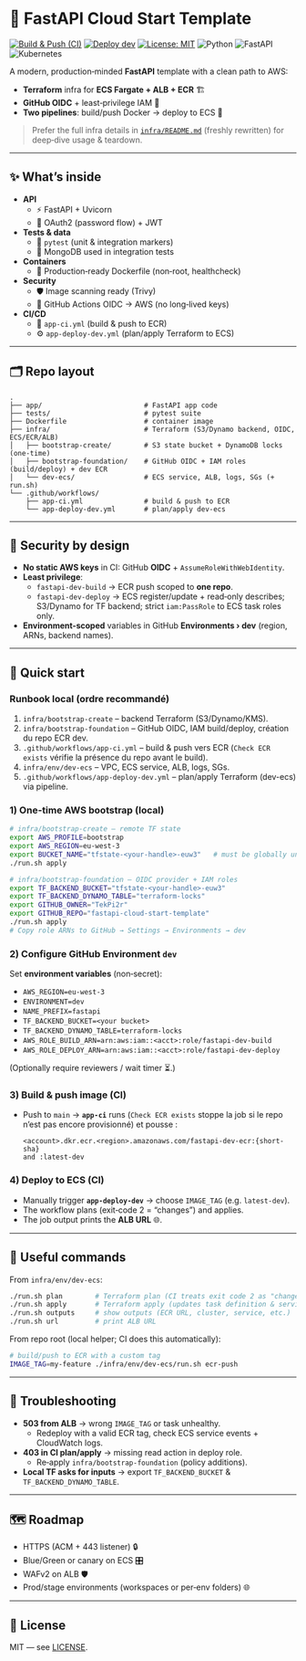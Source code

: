 # 🚀 FastAPI Cloud Start Template

[![Build & Push (CI)](https://github.com/TekPi2r/fastapi-cloud-start-template/actions/workflows/app-ci.yml/badge.svg)](https://github.com/TekPi2r/fastapi-cloud-start-template/actions/workflows/app-ci.yml)
[![Deploy dev](https://github.com/TekPi2r/fastapi-cloud-start-template/actions/workflows/app-deploy-dev.yml/badge.svg)](https://github.com/TekPi2r/fastapi-cloud-start-template/actions/workflows/app-deploy-dev.yml)
[![License: MIT](https://img.shields.io/badge/License-MIT-yellow.svg)](LICENSE)
![Python](https://img.shields.io/badge/python-3.11-blue.svg)
![FastAPI](https://img.shields.io/badge/FastAPI-latest-green.svg)
![Kubernetes](https://img.shields.io/badge/Kubernetes-local--dev-blueviolet.svg)

A modern, production‑minded **FastAPI** template with a clean path to AWS:
- **Terraform** infra for **ECS Fargate + ALB + ECR** 🏗️
- **GitHub OIDC** + least‑privilege IAM 🔐
- **Two pipelines**: build/push Docker → deploy to ECS 🚢

> Prefer the full infra details in [`infra/README.md`](infra/README.md) (freshly rewritten) for deep‑dive usage & teardown.

---

## ✨ What’s inside

- **API**
  - ⚡ FastAPI + Uvicorn
  - 🔐 OAuth2 (password flow) + JWT
- **Tests & data**
  - 🧪 `pytest` (unit & integration markers)
  - 🍃 MongoDB used in integration tests
- **Containers**
  - 🐳 Production‑ready Dockerfile (non‑root, healthcheck)
- **Security**
  - 🛡️ Image scanning ready (Trivy)
  - 🔐 GitHub Actions OIDC → AWS (no long‑lived keys)
- **CI/CD**
  - 🤖 `app-ci.yml` (build & push to ECR)
  - ⚙️ `app-deploy-dev.yml` (plan/apply Terraform to ECS)

---

## 🗂️ Repo layout

```
.
├── app/                         # FastAPI app code
├── tests/                       # pytest suite
├── Dockerfile                   # container image
├── infra/                       # Terraform (S3/Dynamo backend, OIDC, ECS/ECR/ALB)
│   ├── bootstrap-create/        # S3 state bucket + DynamoDB locks (one‑time)
│   ├── bootstrap-foundation/    # GitHub OIDC + IAM roles (build/deploy) + dev ECR
│   └── dev-ecs/                 # ECS service, ALB, logs, SGs (+ run.sh)
└── .github/workflows/
    ├── app-ci.yml               # build & push to ECR
    └── app-deploy-dev.yml       # plan/apply dev-ecs
```

---

## 🔐 Security by design

- **No static AWS keys** in CI: GitHub **OIDC** + `AssumeRoleWithWebIdentity`.
- **Least privilege**:
  - `fastapi-dev-build` → ECR push scoped to **one repo**.
  - `fastapi-dev-deploy` → ECS register/update + read‑only describes; S3/Dynamo for TF backend; strict `iam:PassRole` to ECS task roles only.
- **Environment‑scoped** variables in GitHub **Environments › dev** (region, ARNs, backend names).

---

## 🚀 Quick start

### Runbook local (ordre recommandé)
1. `infra/bootstrap-create` – backend Terraform (S3/Dynamo/KMS).
2. `infra/bootstrap-foundation` – GitHub OIDC, IAM build/deploy, création du repo ECR dev.
3. `.github/workflows/app-ci.yml` – build & push vers ECR (`Check ECR exists` vérifie la présence du repo avant le build).
4. `infra/env/dev-ecs` – VPC, ECS service, ALB, logs, SGs.
5. `.github/workflows/app-deploy-dev.yml` – plan/apply Terraform (dev-ecs) via pipeline.

### 1) One-time AWS bootstrap (local)
```bash
# infra/bootstrap-create — remote TF state
export AWS_PROFILE=bootstrap
export AWS_REGION=eu-west-3
export BUCKET_NAME="tfstate-<your-handle>-euw3"   # must be globally unique
./run.sh apply

# infra/bootstrap-foundation — OIDC provider + IAM roles
export TF_BACKEND_BUCKET="tfstate-<your-handle>-euw3"
export TF_BACKEND_DYNAMO_TABLE="terraform-locks"
export GITHUB_OWNER="TekPi2r"
export GITHUB_REPO="fastapi-cloud-start-template"
./run.sh apply
# Copy role ARNs to GitHub → Settings → Environments → dev
```

### 2) Configure GitHub Environment `dev`
Set **environment variables** (non‑secret):
- `AWS_REGION=eu-west-3`
- `ENVIRONMENT=dev`
- `NAME_PREFIX=fastapi`
- `TF_BACKEND_BUCKET=<your bucket>`
- `TF_BACKEND_DYNAMO_TABLE=terraform-locks`
- `AWS_ROLE_BUILD_ARN=arn:aws:iam::<acct>:role/fastapi-dev-build`
- `AWS_ROLE_DEPLOY_ARN=arn:aws:iam::<acct>:role/fastapi-dev-deploy`

(Optionally require reviewers / wait timer ⏳.)

### 3) Build & push image (CI)
- Push to `main` → **`app-ci`** runs (`Check ECR exists` stoppe la job si le repo n’est pas encore provisionné) et pousse :
  ```
  <account>.dkr.ecr.<region>.amazonaws.com/fastapi-dev-ecr:{short-sha}
  and :latest-dev
  ```

### 4) Deploy to ECS (CI)
- Manually trigger **`app-deploy-dev`** → choose `IMAGE_TAG` (e.g. `latest-dev`).
- The workflow plans (exit‑code 2 = “changes”) and applies.
- The job output prints the **ALB URL** 🌐.

---

## 🔧 Useful commands

From `infra/env/dev-ecs`:

```bash
./run.sh plan        # Terraform plan (CI treats exit code 2 as "changes", ✅)
./run.sh apply       # Terraform apply (updates task definition & service)
./run.sh outputs     # show outputs (ECR URL, cluster, service, etc.)
./run.sh url         # print ALB URL
```

From repo root (local helper; CI does this automatically):

```bash
# build/push to ECR with a custom tag
IMAGE_TAG=my-feature ./infra/env/dev-ecs/run.sh ecr-push
```

---

## 🧰 Troubleshooting

- **503 from ALB** → wrong `IMAGE_TAG` or task unhealthy.
  - Redeploy with a valid ECR tag, check ECS service events + CloudWatch logs.
- **403 in CI plan/apply** → missing read action in deploy role.
  - Re‑apply `infra/bootstrap-foundation` (policy additions).
- **Local TF asks for inputs** → export `TF_BACKEND_BUCKET` & `TF_BACKEND_DYNAMO_TABLE`.

---

## 🗺️ Roadmap

- HTTPS (ACM + 443 listener) 🔒
- Blue/Green or canary on ECS 🎛️
- WAFv2 on ALB 🛡️
- Prod/stage environments (workspaces or per‑env folders) 🌐

---

## 📜 License

MIT — see [LICENSE](LICENSE).
